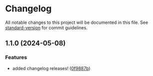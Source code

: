 # Changelog

All notable changes to this project will be documented in this file. See [standard-version](https://github.com/conventional-changelog/standard-version) for commit guidelines.

## 1.1.0 (2024-05-08)


### Features

* added changelog releases! ([0f9887b](https://github.com/exploring-solver/Portfolio/commit/0f9887bb2884e54988b2c653d5e47c958b7266ca))
